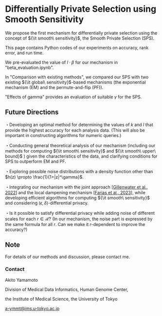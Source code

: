 # Differentially Private Selection using Smooth Sensitivity

We propose the first mechanism for differentially private selection using the concept of ${\it smooth\ sensitivity}$, the Smooth Private Selection (SPS).

This page contains Python codes of our experiments on accuracy, rank error, and run time.

We pre-evaluated the value of $l \cdot {\beta}$ for our mechanism in "beta_evaluation.ipynb".

In "Comparison with existing methods", we compared our SPS with two existing ${\it global\ sensitivity}$-based mechanisms (the exponential mechanism (EM) and the permute-and-flip (PF)).

"Effects of gamma" provides an evaluation of suitable $\gamma$ for the SPS.

## Future Directions

・Developing an optimal method for determining the values of $k$ and $l$ that provide the highest accuracy for each analysis data. (This will also be important in constructing algorithms for numeric queries.)

・Conducting general theoretical analysis of our mechanism (including our methods for computing ${\it smooth\ sensitivity}$ and ${\it smooth\ upper\ bound}$ ) given the characteristics of the data, and clarifying conditions for SPS to outperform EM and PF.

・Exploring possible noise distributions with a density function other than $h(z) \propto \frac{1}{1+|z|^\gamma}$.

・Integrating our mechanism with the joint approach [[Gillenwater et al., 2022](https://proceedings.mlr.press/v162/gillenwater22a.html)] and the local dampening mechanism [[Farias et al., 2023](https://link.springer.com/article/10.1007/s00778-022-00774-w)], while developing efficient algorithms for computing ${\it smooth\ sensitivity}$ and considering $(\epsilon,\delta)$-differential privacy.

・Is it possible to satisfy differential privacy while adding noise of different scales for each $r \in \mathcal{R}$? (In our mechanism, the noise part is expressed by the same formula for all $r$. Can we make it $r$-dependent to improve the accuracy?)

## Note

For details of our methods and discussion, please contact me.

### Contact
Akito Yamamoto

Division of Medical Data Informatics, Human Genome Center,

the Institute of Medical Science, the University of Tokyo

a-ymmt@ims.u-tokyo.ac.jp
